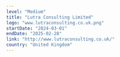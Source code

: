 ```yaml
---
level: "Medium"
title: "Lutra Consulting Limited"
logo: "www.lutraconsulting.co.uk.png"
startDate: "2024-03-01"
endDate: "2025-02-28"
link: "http://www.lutraconsulting.co.uk/"
country: "United Kingdom"
---
```


